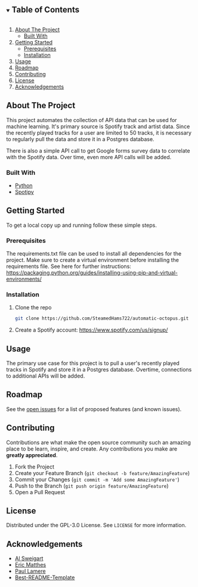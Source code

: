 <!-- TABLE OF CONTENTS -->
<details open="open">
  <summary><h2 style="display: inline-block">Table of Contents</h2></summary>
  <ol>
    <li>
      <a href="#about-the-project">About The Project</a>
      <ul>
        <li><a href="#built-with">Built With</a></li>
      </ul>
    </li>
    <li>
      <a href="#getting-started">Getting Started</a>
      <ul>
        <li><a href="#prerequisites">Prerequisites</a></li>
        <li><a href="#installation">Installation</a></li>
      </ul>
    </li>
    <li><a href="#usage">Usage</a></li>
    <li><a href="#roadmap">Roadmap</a></li>
    <li><a href="#contributing">Contributing</a></li>
    <li><a href="#license">License</a></li>
    <li><a href="#acknowledgements">Acknowledgements</a></li>
  </ol>
</details>



<!-- ABOUT THE PROJECT -->
## About The Project

This project automates the collection of API data that can be used for machine learning.
It's primary source is Spotify track and artist data. Since the recently played tracks for
a user are limited to 50 tracks, it is necessary to regularly pull the data and store it
in a Postgres database.

There is also a simple API call to get Google forms survey data to correlate with the
Spotify data. Over time, even more API calls will be added.



### Built With

* [Python](https://www.python.org/)
* [Spotipy](https://spotipy.readthedocs.io/en/2.17.1/)



<!-- GETTING STARTED -->
## Getting Started

To get a local copy up and running follow these simple steps.



### Prerequisites

The requirements.txt file can be used to install all dependencies for the project.
Make sure to create a virtual environment before installing the requirements file.
See here for further instructions: https://packaging.python.org/guides/installing-using-pip-and-virtual-environments/



### Installation

1. Clone the repo
   ```sh
   git clone https://github.com/SteamedHams722/automatic-octopus.git
   ```
2. Create a Spotify account: https://www.spotify.com/us/signup/



<!-- USAGE EXAMPLES -->
## Usage

The primary use case for this project is to pull a user's recently played tracks in
Spotify and store it in a Postgres database. Overtime, connections to additional APIs
will be added.



<!-- ROADMAP -->
## Roadmap

See the [open issues](https://github.com/SteamedHams722/automatic-octopus/issues) for a list of proposed features (and known issues).



<!-- CONTRIBUTING -->
## Contributing

Contributions are what make the open source community such an amazing place to be learn, inspire, and create. Any contributions you make are **greatly appreciated**.

1. Fork the Project
2. Create your Feature Branch (`git checkout -b feature/AmazingFeature`)
3. Commit your Changes (`git commit -m 'Add some AmazingFeature'`)
4. Push to the Branch (`git push origin feature/AmazingFeature`)
5. Open a Pull Request



<!-- LICENSE -->
## License

Distributed under the GPL-3.0 License. See `LICENSE` for more information.



<!-- ACKNOWLEDGEMENTS -->
## Acknowledgements

* [Al Sweigart](https://automatetheboringstuff.com/)
* [Eric Matthes](https://nostarch.com/pythoncrashcourse2e)
* [Paul Lamere](https://github.com/plamere)
* [Best-README-Template](https://github.com/othneildrew/Best-README-Template)
